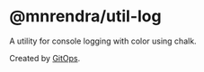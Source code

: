# @mnrendra/util-log
A utility for console logging with color using chalk.

Created by [GitOps](https://gitops.sh).
